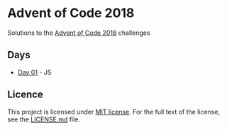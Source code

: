 # Advent of Code 2018

Solutions to the [Advent of Code 2018](https://adventofcode.com/2018) challenges

## Days

* [Day 01](01_js/) - JS

## Licence

This project is licensed under [MIT license](http://opensource.org/licenses/MIT).
For the full text of the license, see the [LICENSE.md](LICENSE.md) file.
